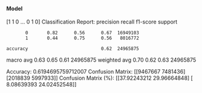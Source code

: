 #### Model
[1 1 0 ... 0 1 0]
Classification Report:
              precision    recall  f1-score   support

           0       0.82      0.56      0.67  16949103
           1       0.44      0.75      0.56   8016772

    accuracy                           0.62  24965875
   macro avg       0.63      0.65      0.61  24965875
weighted avg       0.70      0.62      0.63  24965875

Accuracy: 0.6194695759712007
Confusion Matrix:
[[9467667 7481436]
 [2018839 5997933]]
Confusion Matrix (%):
[[37.92243212 29.96664848]
 [ 8.08639393 24.02452548]]
